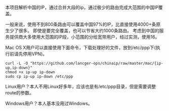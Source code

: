 本项目解析中国的IP，通过合并大段的ip，通过极少的路由完成大范围的中国IP覆盖。

一般来说，使用不到800条路由可以覆盖中国97%的IP，比直接使用4000+条原生少了很多。
即使是要完全覆盖，也可以节省大约1000条路由。
考虑到中国的服务提供商大多使用大范围的IP段，小范围的分给宽带用户，经过实测，使用16。

Mac OS X用户可以直接使用下面命令，下载处理好的文件，放到/etc/ppp下(执行前请先停用VPN)。

    curl -L -O "https://github.com/lancger-ops/chinaip/raw/master/mac/{ip-up,ip-down}"
    chmod +x ip-up ip-down
    sudo cp ip-up ip-down /etc/ppp

Linux用户？本人不用Linux好多年，应该也是有/etc/ppp目录，但是需要调整route的参数。

Windows用户？本人基本没用过Windows。

